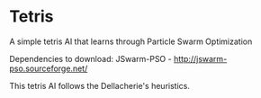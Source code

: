 # Tetris

A simple tetris AI that learns through Particle Swarm Optimization

Dependencies to download:
JSwarm-PSO - http://jswarm-pso.sourceforge.net/

This tetris AI follows the Dellacherie's heuristics.

